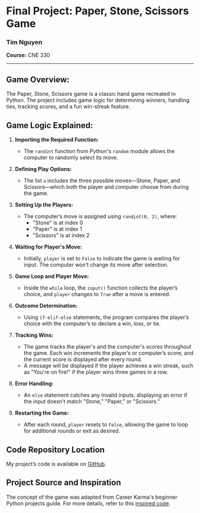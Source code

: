 # Final Project: Paper, Stone, Scissors Game

### Tim Nguyen
**Course:** CNE 330

---

## **Game Overview:**
The Paper, Stone, Scissors game is a classic hand game recreated in Python. The project includes game logic for determining winners, handling ties, tracking scores, and a fun win-streak feature.

## **Game Logic Explained:**

1. **Importing the Required Function:**
   - The `randint` function from Python's `random` module allows the computer to randomly select its move.

2. **Defining Play Options:**
   - The list `a` includes the three possible moves—Stone, Paper, and Scissors—which both the player and computer choose from during the game.

3. **Setting Up the Players:**
   - The computer’s move is assigned using `randint(0, 2)`, where:
     - "Stone" is at index 0
     - "Paper" is at index 1
     - "Scissors" is at index 2

4. **Waiting for Player's Move:**
   - Initially, `player` is set to `False` to indicate the game is waiting for input. The computer won’t change its move after selection.

5. **Game Loop and Player Move:**
   - Inside the `while` loop, the `input()` function collects the player’s choice, and `player` changes to `True` after a move is entered.

6. **Outcome Determination:**
   - Using `if-elif-else` statements, the program compares the player’s choice with the computer’s to declare a win, loss, or tie.

7. **Tracking Wins:**
   - The game tracks the player's and the computer's scores throughout the game. Each win increments the player’s or computer’s score, and the current score is displayed after every round.
   - A message will be displayed if the player achieves a win streak, such as "You're on fire!" if the player wins three games in a row.

8. **Error Handling:**
   - An `else` statement catches any invalid inputs, displaying an error if the input doesn’t match "Stone," "Paper," or "Scissors."

9. **Restarting the Game:**
   - After each round, `player` resets to `False`, allowing the game to loop for additional rounds or exit as desired.

## **Code Repository Location**
My project’s code is available on [GitHub](https://github.com/tcareer34/Final-Project---CNE-330).

## **Project Source and Inspiration**
The concept of the game was adapted from Career Karma's beginner Python projects guide.
For more details, refer to this [inspired code](https://thehelloworldprogram.com/python/python-game-rock-paper-scissors/).


